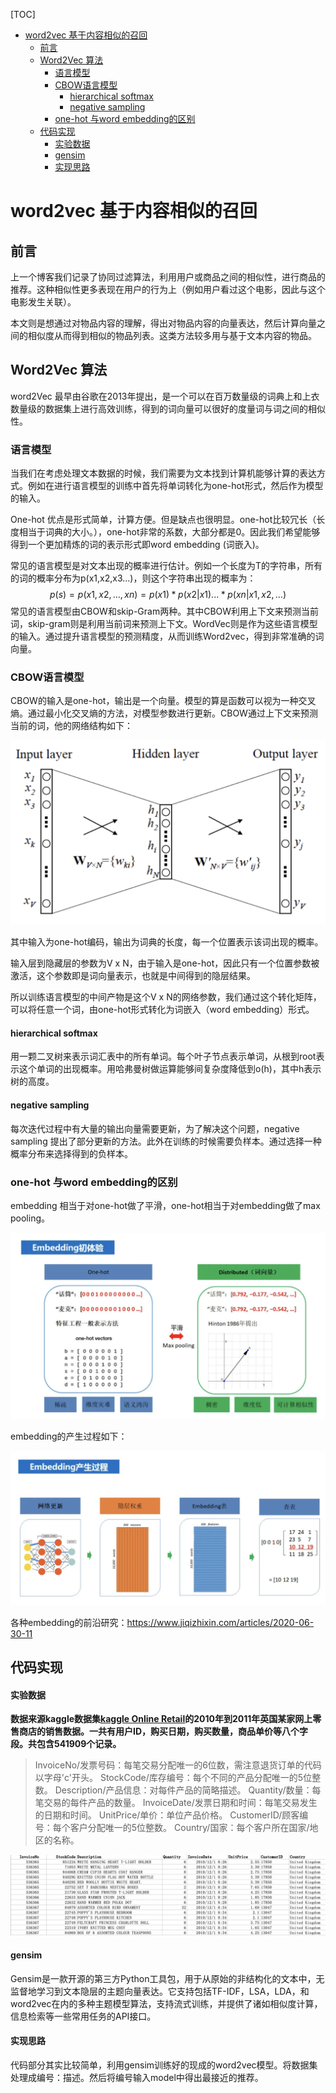 [TOC]

- [word2vec 基于内容相似的召回](#word2vec----------)
  * [前言](#--)
  * [Word2Vec 算法](#word2vec---)
    + [语言模型](#----)
    + [CBOW语言模型](#cbow----)
      - [hierarchical softmax](#hierarchical-softmax)
      - [negative sampling](#negative-sampling)
    + [one-hot 与word embedding的区别](#one-hot--word-embedding---)
  * [代码实现](#----)
      - [实验数据](#----)
      - [gensim](#gensim)
      - [实现思路](#----)

# word2vec 基于内容相似的召回



## 前言

上一个博客我们记录了协同过滤算法，利用用户或商品之间的相似性，进行商品的推荐。这种相似性更多表现在用户的行为上（例如用户看过这个电影，因此与这个电影发生关联）。

本文则是想通过对物品内容的理解，得出对物品内容的向量表达，然后计算向量之间的相似度从而得到相似的物品列表。这类方法较多用与基于文本内容的物品。



## Word2Vec 算法

word2Vec 最早由谷歌在2013年提出，是一个可以在百万数量级的词典上和上衣数量级的数据集上进行高效训练，得到的词向量可以很好的度量词与词之间的相似性。

### 语言模型

当我们在考虑处理文本数据的时候，我们需要为文本找到计算机能够计算的表达方式。例如在进行语言模型的训练中首先将单词转化为one-hot形式，然后作为模型的输入。

One-hot 优点是形式简单，计算方便。但是缺点也很明显。one-hot比较冗长（长度相当于词典的大小。），one-hot非常的系数，大部分都是0。因此我们希望能够得到一个更加精炼的词的表示形式即word embedding (词嵌入)。

常见的语言模型是对文本出现的概率进行估计。例如一个长度为T的字符串，所有的词的概率分布为p(x1,x2,x3...)，则这个字符串出现的概率为：
$$
p(s) = p(x1,x2,...,xn) = p(x1)*p(x2|x1)...*p(xn|x1,x2,...)
$$
常见的语言模型由CBOW和skip-Gram两种。其中CBOW利用上下文来预测当前词，skip-gram则是利用当前词来预测上下文。WordVec则是作为这些语言模型的输入。通过提升语言模型的预测精度，从而训练Word2vec，得到非常准确的词向量。

### CBOW语言模型

CBOW的输入是one-hot，输出是一个向量。模型的算是函数可以视为一种交叉熵。通过最小化交叉熵的方法，对模型参数进行更新。CBOW通过上下文来预测当前的词，他的网络结构如下：

<img src = "../images/CBOW.png">

其中输入为one-hot编码，输出为词典的长度，每一个位置表示该词出现的概率。

输入层到隐藏层的参数为V x N，由于输入是one-hot，因此只有一个位置参数被激活，这个参数即是词向量表示，也就是中间得到的隐层结果。

所以训练语言模型的中间产物是这个V x N的网络参数，我们通过这个转化矩阵，可以将任意一个词，由one-hot形式转化为词嵌入（word embedding）形式。

#### hierarchical softmax

用一颗二叉树来表示词汇表中的所有单词。每个叶子节点表示单词，从根到root表示这个单词的出现概率。用哈弗曼树做运算能够间复杂度降低到o(h)，其中h表示树的高度。

#### negative sampling 

每次迭代过程中有大量的输出向量需要更新，为了解决这个问题，negative sampling 提出了部分更新的方法。此外在训练的时候需要负样本。通过选择一种概率分布来选择得到的负样本。

### one-hot 与word embedding的区别

embedding 相当于对one-hot做了平滑，one-hot相当于对embedding做了max pooling。

<img src="../images/Word2vec_1.png">

embedding的产生过程如下：

<img src = "../images/Word2vec_2.png">

各种embedding的前沿研究：https://www.jiqizhixin.com/articles/2020-06-30-11



## 代码实现



#### 实验数据

**数据来源kaggle数据集[kaggle Online Retail](https://archive.ics.uci.edu/ml/machine-learning-databases/00352/)的2010年到2011年英国某家网上零售商店的销售数据。一共有用户ID，购买日期，购买数量，商品单价等八个字段。共包含541909个记录。**

> InvoiceNo/发票号码：每笔交易分配唯一的6位数，需注意退货订单的代码以字母'c'开头。
> StockCode/库存编号：每个不同的产品分配唯一的5位整数。
> Description/产品信息：对每件产品的简略描述。
> Quantity/数量：每笔交易的每件产品的数量。
> InvoiceDate/发票日期和时间：每笔交易发生的日期和时间。
> UnitPrice/单价：单位产品价格。
> CustomerID/顾客编号：每个客户分配唯一的5位整数。
> Country/国家：每个客户所在国家/地区的名称。

<img src = "../images/word2vec_3.png">



#### gensim

Gensim是一款开源的第三方Python工具包，用于从原始的非结构化的文本中，无监督地学习到文本隐层的主题向量表达。它支持包括TF-IDF，LSA，LDA，和word2vec在内的多种主题模型算法，支持流式训练，并提供了诸如相似度计算，信息检索等一些常用任务的API接口。

#### 实现思路

代码部分其实比较简单，利用gensim训练好的现成的word2vec模型。将数据集处理成编号：描述。然后将编号输入model中得出最接近的推荐。

